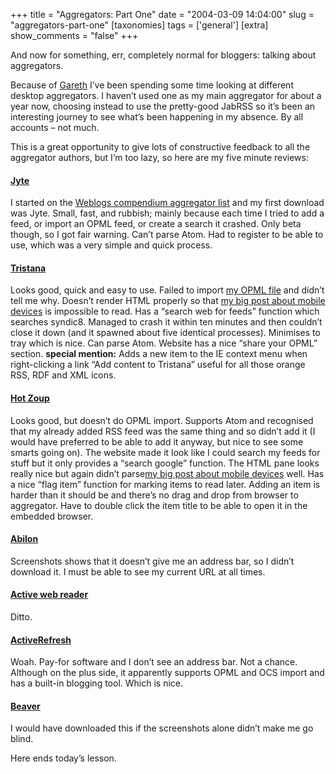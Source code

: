 +++
title = "Aggregators: Part One"
date = "2004-03-09 14:04:00"
slug = "aggregators-part-one"
[taxonomies]
tags = ['general']
[extra]
show_comments = "false"
+++

And now for something, err, completely normal for bloggers: talking about aggregators.

Because of [Gareth](http://www.xurble.org) I’ve been spending some time looking at different desktop aggregators. I haven’t used one as my main aggregator for about a year now, choosing instead to use the pretty-good JabRSS so it’s been an interesting journey to see what’s been happening in my absence. By all accounts – not much.

This is a great opportunity to give lots of constructive feedback to all the aggregator authors, but I’m too lazy, so here are my five minute reviews:

#### [Jyte](http://www.jyte.com/)

I started on the [Weblogs compendium aggregator list](http://www.lights.com/weblogs/rss.html) and my first download was Jyte. Small, fast, and rubbish; mainly because each time I tried to add a feed, or import an OPML feed, or create a search it crashed. Only beta though, so I got fair warning. Can’t parse Atom. Had to register to be able to use, which was a very simple and quick process.

#### [Tristana](http://www.charlwood.com/tristana/)

Looks good, quick and easy to use. Failed to import [my OPML file](http://pipthepixie.tripod.com/syn.xml) and didn’t tell me why. Doesn’t render HTML properly so that [my big post about mobile devices](http://pipthepixie.tripod.com/blog/archive/2004_02_01_blog.html#107692419033088788) is impossible to read. Has a “search web for feeds” function which searches syndic8. Managed to crash it within ten minutes and then couldn’t close it down (and it spawned about five identical processes). Minimises to tray which is nice. Can parse Atom. Website has a nice “share your OPML” section. **special mention:** Adds a new item to the IE context menu when right-clicking a link “Add content to Tristana” useful for all those orange RSS, RDF and XML icons.

#### [Hot Zoup](http://hotzoup.com/)

Looks good, but doesn’t do OPML import. Supports Atom and recognised that my already added RSS feed was the same thing and so didn’t add it (I would have preferred to be able to add it anyway, but nice to see some smarts going on). The website made it look like I could search my feeds for stuff but it only provides a “search google” function. The HTML pane looks really nice but again didn’t parse[my big post about mobile devices](http://pipthepixie.tripod.com/blog/archive/2004_02_01_blog.html#107692419033088788) well. Has a nice “flag item” function for marking items to read later. Adding an item is harder than it should be and there’s no drag and drop from browser to aggregator. Have to double click the item title to be able to open it in the embedded browser.

#### [Abilon](http://www.activerefresh.com/abilon.php)

Screenshots shows that it doesn’t give me an address bar, so I didn’t download it. I must be able to see my current URL at all times.

#### [Active web reader](http://www.deskshare.com/awr.aspx)

Ditto.

#### [ActiveRefresh](http://www.activerefresh.com/)

Woah. Pay-for software and I don’t see an address bar. Not a chance. Although on the plus side, it apparently supports OPML and OCS import and has a built-in blogging tool. Which is nice.

#### [Beaver](http://www31.brinkster.com/toolmaker/beaver.htm)

I would have downloaded this if the screenshots alone didn’t make me go blind.

Here ends today’s lesson.
